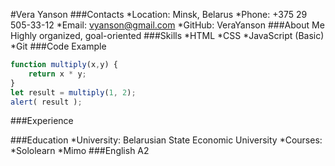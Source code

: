 #Vera Yanson
###Contacts
*Location: Minsk, Belarus
*Phone: +375 29 505-33-12
*Email: vyanson@gmail.com
*GitHub: VeraYanson
###About Me
Highly organized, goal-oriented
###Skills
*HTML
*CSS
*JavaScript (Basic)
*Git
###Code Example
```javascript
function multiply(x,y) {
    return x * y;
}
let result = multiply(1, 2);
alert( result );
```
###Experience

###Education
*University: Belarusian State Economic University
*Courses:
  *Sololearn
  *Mimo
###English
A2